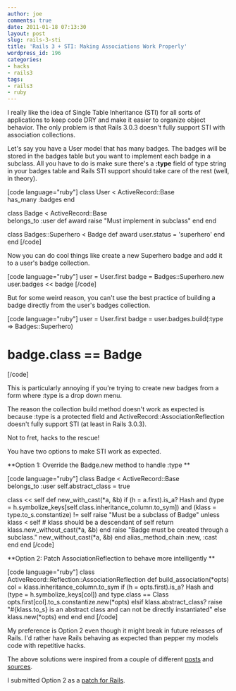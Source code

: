 ```yaml
---
author: joe
comments: true
date: 2011-01-18 07:13:30
layout: post
slug: rails-3-sti
title: 'Rails 3 + STI: Making Associations Work Properly'
wordpress_id: 196
categories:
- hacks
- rails3
tags:
- rails3
- ruby
---
```


I really like the idea of Single Table Inheritance (STI) for all sorts of applications to keep code DRY and make it easier to organize object behavior. The only problem is that Rails 3.0.3 doesn't fully support STI with association collections.

Let's say you have a User model that has many badges. The badges will be stored in the badges table but you want to implement each badge in a subclass. All you have to do is make sure there's a **:type** field of type string in your badges table and Rails STI support should take care of the rest (well, in theory).

[code language="ruby"]
class User < ActiveRecord::Base  
  has_many :badges
end

class Badge < ActiveRecord::Base  
  belongs_to :user
  def award
    raise "Must implement in subclass"
  end
end

class Badges::Superhero < Badge
  def award
    user.status = 'superhero'
  end
end
[/code]

Now you can do cool things like create a new Superhero badge and add it to a user's badge collection.

[code language="ruby"]
user = User.first
badge = Badges::Superhero.new
user.badges << badge
[/code]

But for some weird reason, you can't use the best practice of building a badge directly from the user's badges collection.

[code language="ruby"]
user = User.first
badge = user.badges.build(:type => Badges::Superhero)
# badge.class == Badge
[/code]

This is particularly annoying if you're trying to create new badges from a form where :type is a drop down menu.

The reason the collection build method doesn't work as expected is because :type is a protected field and ActiveRecord::AssociationReflection doesn't fully support STI (at least in Rails 3.0.3).

Not to fret, hacks to the rescue!

You have two options to make STI work as expected.

**Option 1: Override the Badge.new method to handle :type
**

[code language="ruby"]
class Badge < ActiveRecord::Base  
  belongs_to :user
  self.abstract_class = true
  
  class << self
    def new_with_cast(*a, &b)
      if (h = a.first).is_a? Hash and (type = h.symbolize_keys[self.class.inheritance_column.to_sym]) and (klass = type.to_s.constantize) != self
        raise "Must be a subclass of Badge" unless klass < self  # klass should be a descendant of self
        return klass.new_without_cast(*a, &b)
      end
      raise "Badge must be created through a subclass."
      new_without_cast(*a, &b)
    end
    alias_method_chain :new, :cast
  end
end
[/code]

**Option 2: Patch AssociationReflection to behave more intelligently
**

[code language="ruby"]
class ActiveRecord::Reflection::AssociationReflection
  def build_association(*opts)
    col = klass.inheritance_column.to_sym
    if (h = opts.first).is_a? Hash and (type = h.symbolize_keys[col]) and type.class == Class
      opts.first[col].to_s.constantize.new(*opts)
    elsif klass.abstract_class?
      raise "#{klass.to_s} is an abstract class and can not be directly instantiated"
    else
      klass.new(*opts)
    end
  end
end
[/code]

My preference is Option 2 even though it might break in future releases of Rails. I'd rather have Rails behaving as expected than pepper my models code with repetitive hacks.

The above solutions were inspired from a couple of different [posts](http://coderrr.wordpress.com/2008/04/22/building-the-right-class-with-sti-in-rails/) and [sources](http://stackoverflow.com/questions/2553931/can-nested-attributes-be-used-in-combination-with-inheritance).

I submitted Option 2 as a [patch for Rails](https://rails.lighthouseapp.com/projects/8994-ruby-on-rails/tickets/6306-collection-associations-build-method-not-supported-for-sti).


